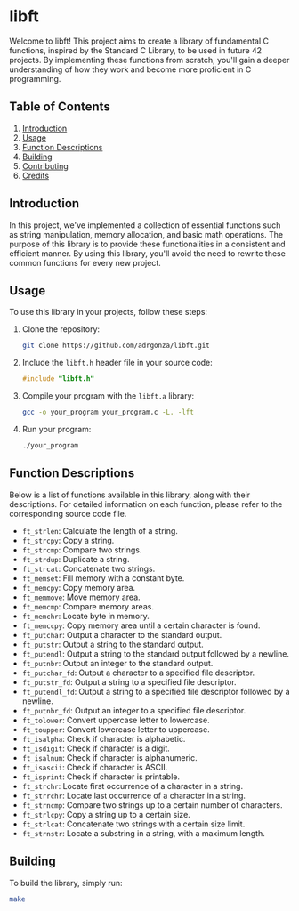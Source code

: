 # libft

Welcome to libft! This project aims to create a library of fundamental C functions, inspired by the Standard C Library, to be used in future 42 projects. By implementing these functions from scratch, you'll gain a deeper understanding of how they work and become more proficient in C programming.

## Table of Contents

1. [Introduction](#introduction)
2. [Usage](#usage)
3. [Function Descriptions](#function-descriptions)
4. [Building](#building)
5. [Contributing](#contributing)
6. [Credits](#credits)

## Introduction

In this project, we've implemented a collection of essential functions such as string manipulation, memory allocation, and basic math operations. The purpose of this library is to provide these functionalities in a consistent and efficient manner. By using this library, you'll avoid the need to rewrite these common functions for every new project.

## Usage

To use this library in your projects, follow these steps:

1. Clone the repository:

    ```bash
    git clone https://github.com/adrgonza/libft.git
    ```

2. Include the `libft.h` header file in your source code:

    ```c
    #include "libft.h"
    ```

3. Compile your program with the `libft.a` library:

    ```bash
    gcc -o your_program your_program.c -L. -lft
    ```

4. Run your program:

    ```bash
    ./your_program
    ```

## Function Descriptions

Below is a list of functions available in this library, along with their descriptions. For detailed information on each function, please refer to the corresponding source code file.

- `ft_strlen`: Calculate the length of a string.
- `ft_strcpy`: Copy a string.
- `ft_strcmp`: Compare two strings.
- `ft_strdup`: Duplicate a string.
- `ft_strcat`: Concatenate two strings.
- `ft_memset`: Fill memory with a constant byte.
- `ft_memcpy`: Copy memory area.
- `ft_memmove`: Move memory area.
- `ft_memcmp`: Compare memory areas.
- `ft_memchr`: Locate byte in memory.
- `ft_memccpy`: Copy memory area until a certain character is found.
- `ft_putchar`: Output a character to the standard output.
- `ft_putstr`: Output a string to the standard output.
- `ft_putendl`: Output a string to the standard output followed by a newline.
- `ft_putnbr`: Output an integer to the standard output.
- `ft_putchar_fd`: Output a character to a specified file descriptor.
- `ft_putstr_fd`: Output a string to a specified file descriptor.
- `ft_putendl_fd`: Output a string to a specified file descriptor followed by a newline.
- `ft_putnbr_fd`: Output an integer to a specified file descriptor.
- `ft_tolower`: Convert uppercase letter to lowercase.
- `ft_toupper`: Convert lowercase letter to uppercase.
- `ft_isalpha`: Check if character is alphabetic.
- `ft_isdigit`: Check if character is a digit.
- `ft_isalnum`: Check if character is alphanumeric.
- `ft_isascii`: Check if character is ASCII.
- `ft_isprint`: Check if character is printable.
- `ft_strchr`: Locate first occurrence of a character in a string.
- `ft_strrchr`: Locate last occurrence of a character in a string.
- `ft_strncmp`: Compare two strings up to a certain number of characters.
- `ft_strlcpy`: Copy a string up to a certain size.
- `ft_strlcat`: Concatenate two strings with a certain size limit.
- `ft_strnstr`: Locate a substring in a string, with a maximum length.

## Building

To build the library, simply run:

```bash
make
